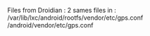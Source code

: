 Files from Droidian :
2 sames files in :
/var/lib/lxc/android/rootfs/vendor/etc/gps.conf
/android/vendor/etc/gps.conf
